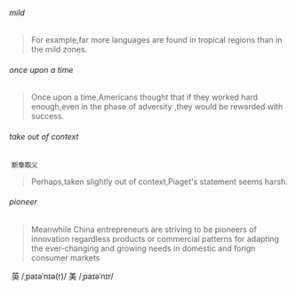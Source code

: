 ###### mild

> For example,far more languages are found in tropical regions than in the mild zones.

###### once upon a time

> Once upon a time,Americans thought that if they worked hard enough,even in the phase of adversity ,they would be rewarded with success.

###### take out of context

​	`断章取义`

> Perhaps,taken slightly out of context,Piaget's statement seems harsh.

###### pioneer

> Meanwhile China entrepreneurs are striving to be pioneers of innovation regardless products or commercial patterns for adapting the ever-changing and growing needs in domestic and forign consumer markets

​	英 /ˌpaɪəˈnɪə(r)/  美 /ˌpaɪəˈnɪr/




